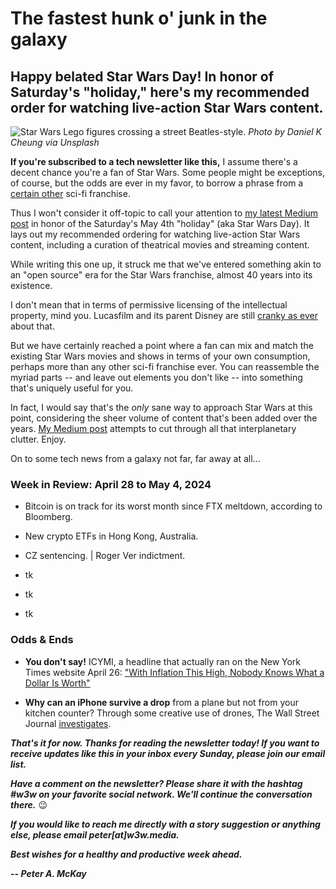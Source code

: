 # The fastest hunk o' junk in the galaxy
## Happy belated Star Wars Day! In honor of Saturday's "holiday," here's my recommended order for watching live-action Star Wars content.

![Star Wars Lego figures crossing a street Beatles-style.](https://blog.pmckay.com/img/daniel-k-cheung-3840.jpg)
*Photo by Daniel K Cheung via Unsplash*

**If you're subscribed to a tech newsletter like this,** I assume there's a decent chance you're a fan of Star Wars. Some people might be exceptions, of course, but the odds are ever in my favor, to borrow a phrase from a [certain other](https://www.youtube.com/watch?v=_s7qgNMqDJI) sci-fi franchise.

Thus I won't consider it off-topic to call your attention to [my latest Medium post](https://medium.com/p/58cb09646481) in honor of the Saturday's May 4th "holiday" (aka Star Wars Day). It lays out my recommended ordering for watching live-action Star Wars content, including a curation of theatrical movies and streaming content.

While writing this one up, it struck me that we've entered something akin to an "open source" era for the Star Wars franchise, almost 40 years into its existence.

I don't mean that in terms of permissive licensing of the intellectual property, mind you. Lucasfilm and its parent Disney are still [cranky as ever](https://www.reuters.com/legal/lucasfilm-sues-star-wash-chilean-star-wars-themed-car-wash-2023-12-27/) about that.

But we have certainly reached a point where a fan can mix and match the existing Star Wars movies and shows in terms of your own consumption, perhaps more than any other sci-fi franchise ever. You can reassemble the myriad parts -- and leave out elements you don't like -- into something that's uniquely useful for you.

In fact, I would say that's the *only* sane way to approach Star Wars at this point, considering the sheer volume of content that's been added over the years. [My Medium post](https://medium.com/p/58cb09646481) attempts to cut through all that interplanetary clutter. Enjoy.

On to some tech news from a galaxy not far, far away at all...

### Week in Review: April 28 to May 4, 2024

- Bitcoin is on track for its worst month since FTX meltdown, according to Bloomberg. <!-- Check month-end tally, links to coverage on Friday. -->

- New crypto ETFs in Hong Kong, Australia. <!-- Find links -->

- CZ sentencing. <!-- Need update. Find link --> | Roger Ver indictment. <!-- Need link -->

- tk

- tk

- tk

### Odds & Ends

- **You don't say!** ICYMI, a headline that actually ran on the New York Times website April 26: ["With Inflation This High, Nobody Knows What a Dollar Is Worth"](https://www.nytimes.com/2024/04/26/business/inflation-money-dollar-value.html)

- **Why can an iPhone survive a drop** from a plane but not from your kitchen counter? Through some creative use of drones, The Wall Street Journal [investigates](https://www.wsj.com/tech/personal-tech/why-an-iphone-can-survive-a-drop-from-a-plane-but-not-from-your-kitchen-counter-57453ca9?reflink=desktopwebshare_permalink).

_**That's it for now. Thanks for reading the newsletter today! If you want to receive updates like this in your inbox every Sunday, please join our email list.**_

_**Have a comment on the newsletter? Please share it with the hashtag #w3w on your favorite social network. We'll continue the conversation there.**_ 😉

_**If you would like to reach me directly with a story suggestion or anything else, please email peter[at]w3w.media.**_

_**Best wishes for a healthy and productive week ahead.**_  

_**-- Peter A. McKay**_  
